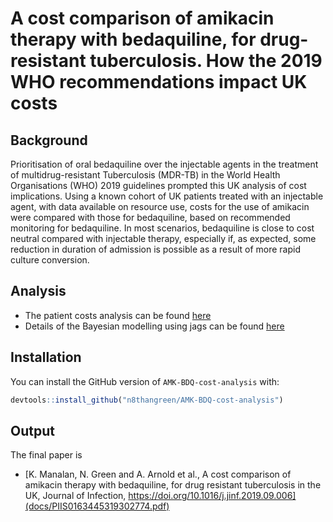 
<!-- README.md is generated from README.Rmd. Please edit that file -->

# A cost comparison of amikacin therapy with bedaquiline, for drug-resistant tuberculosis. How the 2019 WHO recommendations impact UK costs

## Background

Prioritisation of oral bedaquiline over the injectable agents in the
treatment of multidrug-resistant Tuberculosis (MDR-TB) in the World
Health Organisations (WHO) 2019 guidelines prompted this UK analysis of
cost implications. Using a known cohort of UK patients treated with an
injectable agent, with data available on resource use, costs for the use
of amikacin were compared with those for bedaquiline, based on
recommended monitoring for bedaquiline. In most scenarios, bedaquiline
is close to cost neutral compared with injectable therapy, especially
if, as expected, some reduction in duration of admission is possible as
a result of more rapid culture conversion.

## Analysis

  - The patient costs analysis can be found
    [here](docs/patient_costs_methods.pdf)
  - Details of the Bayesian modelling using jags can be found
    [here](docs/Bayesian_methods_and_results.pdf)

## Installation

You can install the GitHub version of `AMK-BDQ-cost-analysis` with:

``` r
devtools::install_github("n8thangreen/AMK-BDQ-cost-analysis")
```

## Output

The final paper is

  - [K. Manalan, N. Green and A. Arnold et al., A cost comparison of
    amikacin therapy with bedaquiline, for drug resistant tuberculosis
    in the UK, Journal of Infection,
    https://doi.org/10.1016/j.jinf.2019.09.006](docs/PIIS0163445319302774.pdf)
